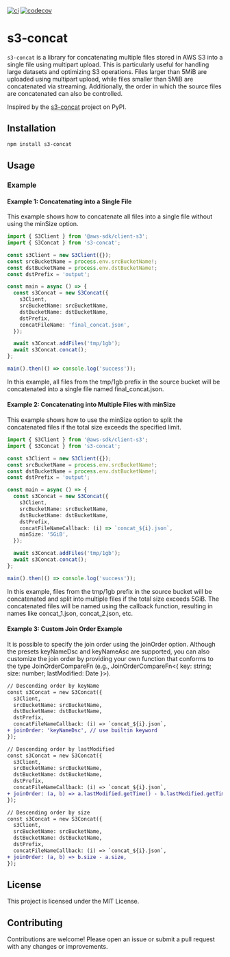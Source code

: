 [![ci](https://github.com/shuntaka9576/s3-concat/actions/workflows/ci.yml/badge.svg?branch=main)](https://github.com/shuntaka9576/s3-concat/actions/workflows/ci.yml) [![codecov](https://codecov.io/gh/shuntaka9576/s3-concat/graph/badge.svg?token=ES0V32EAHO)](https://codecov.io/gh/shuntaka9576/s3-concat)

# s3-concat

`s3-concat` is a library for concatenating multiple files stored in AWS S3 into a single file using multipart upload. This is particularly useful for handling large datasets and optimizing S3 operations. Files larger than 5MiB are uploaded using multipart upload, while files smaller than 5MiB are concatenated via streaming. Additionally, the order in which the source files are concatenated can also be controlled.

Inspired by the [s3-concat](https://pypi.org/project/s3-concat/) project on PyPI.

## Installation

```bash
npm install s3-concat
```

## Usage

### Example

#### Example 1: Concatenating into a Single File

This example shows how to concatenate all files into a single file without using the minSize option.

```ts
import { S3Client } from '@aws-sdk/client-s3';
import { S3Concat } from 's3-concat';

const s3Client = new S3Client({});
const srcBucketName = process.env.srcBucketName!;
const dstBucketName = process.env.dstBucketName!;
const dstPrefix = 'output';

const main = async () => {
  const s3Concat = new S3Concat({
    s3Client,
    srcBucketName: srcBucketName,
    dstBucketName: dstBucketName,
    dstPrefix,
    concatFileName: 'final_concat.json',
  });

  await s3Concat.addFiles('tmp/1gb');
  await s3Concat.concat();
};

main().then(() => console.log('success'));
```

In this example, all files from the tmp/1gb prefix in the source bucket will be concatenated into a single file named final_concat.json.

#### Example 2: Concatenating into Multiple Files with minSize

This example shows how to use the minSize option to split the concatenated files if the total size exceeds the specified limit.

```ts
import { S3Client } from '@aws-sdk/client-s3';
import { S3Concat } from 's3-concat';

const s3Client = new S3Client({});
const srcBucketName = process.env.srcBucketName!;
const dstBucketName = process.env.dstBucketName!;
const dstPrefix = 'output';

const main = async () => {
  const s3Concat = new S3Concat({
    s3Client,
    srcBucketName: srcBucketName,
    dstBucketName: dstBucketName,
    dstPrefix,
    concatFileNameCallback: (i) => `concat_${i}.json`,
    minSize: '5GiB',
  });

  await s3Concat.addFiles('tmp/1gb');
  await s3Concat.concat();
};

main().then(() => console.log('success'));
```

In this example, files from the tmp/1gb prefix in the source bucket will be concatenated and split into multiple files if the total size exceeds 5GiB. The concatenated files will be named using the callback function, resulting in names like concat_1.json, concat_2.json, etc.

#### Example 3: Custom Join Order Example

It is possible to specify the join order using the joinOrder option. Although the presets keyNameDsc and keyNameAsc are supported, you can also customize the join order by providing your own function that conforms to the type JoinOrderCompareFn<T> (e.g., JoinOrderCompareFn<{ key: string; size: number; lastModified: Date }>).

```diff
// Descending order by keyName
const s3Concat = new S3Concat({
  s3Client,
  srcBucketName: srcBucketName,
  dstBucketName: dstBucketName,
  dstPrefix,
  concatFileNameCallback: (i) => `concat_${i}.json`,
+ joinOrder: 'keyNameDsc', // use builtin keyword
});

// Descending order by lastModified
const s3Concat = new S3Concat({
  s3Client,
  srcBucketName: srcBucketName,
  dstBucketName: dstBucketName,
  dstPrefix,
  concatFileNameCallback: (i) => `concat_${i}.json`,
+ joinOrder: (a, b) => a.lastModified.getTime() - b.lastModified.getTime(),
});

// Descending order by size
const s3Concat = new S3Concat({
  s3Client,
  srcBucketName: srcBucketName,
  dstBucketName: dstBucketName,
  dstPrefix,
  concatFileNameCallback: (i) => `concat_${i}.json`,
+ joinOrder: (a, b) => b.size - a.size,
});
```


## License

This project is licensed under the MIT License.

## Contributing

Contributions are welcome! Please open an issue or submit a pull request with any changes or improvements.
